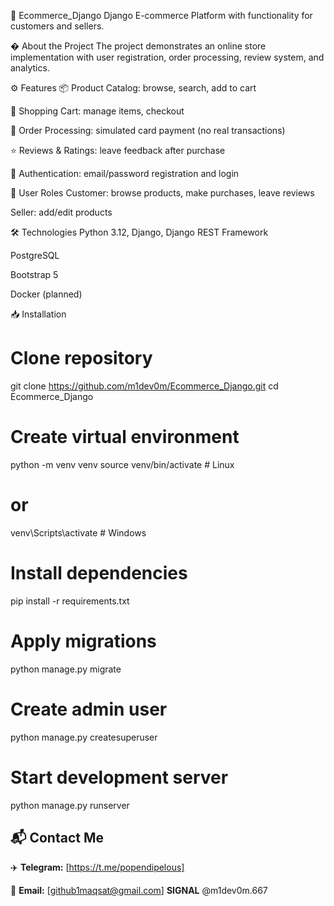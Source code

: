 🛒 Ecommerce_Django
Django E-commerce Platform with functionality for customers and sellers.

� About the Project
The project demonstrates an online store implementation with user registration, order processing, review system, and analytics.

⚙️ Features
📦 Product Catalog: browse, search, add to cart

🛒 Shopping Cart: manage items, checkout

🧾 Order Processing: simulated card payment (no real transactions)

⭐️ Reviews & Ratings: leave feedback after purchase

🔐 Authentication: email/password registration and login

👥 User Roles
Customer: browse products, make purchases, leave reviews

Seller: add/edit products

🛠️ Technologies
Python 3.12, Django, Django REST Framework

PostgreSQL


Bootstrap 5

Docker (planned)

📥 Installation

  # Clone repository
git clone https://github.com/m1dev0m/Ecommerce_Django.git
cd Ecommerce_Django

# Create virtual environment
python -m venv venv
source venv/bin/activate  # Linux
# or 
venv\Scripts\activate    # Windows

# Install dependencies
pip install -r requirements.txt

# Apply migrations
python manage.py migrate

# Create admin user
python manage.py createsuperuser

# Start development server
python manage.py runserver

## 📬 Contact Me

✈️ **Telegram:** [https://t.me/popendipelous]

📧 **Email:** [github1maqsat@gmail.com]
  **SIGNAL** @m1dev0m.667
